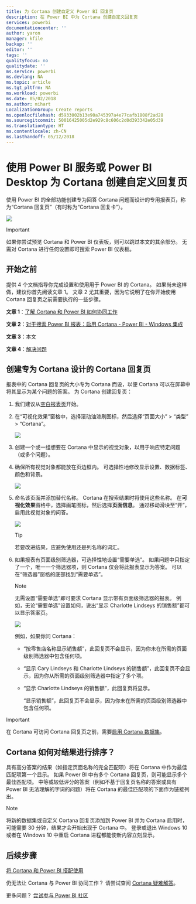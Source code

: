 ```yaml
---
title: 为 Cortana 创建自定义 Power BI 回复页
description: 在 Power BI 中为 Cortana 创建自定义回复页
services: powerbi
documentationcenter: ''
author: yaron
manager: kfile
backup: ''
editor: ''
tags: ''
qualityfocus: no
qualitydate: ''
ms.service: powerbi
ms.devlang: NA
ms.topic: article
ms.tgt_pltfrm: NA
ms.workload: powerbi
ms.date: 05/02/2018
ms.author: mihart
LocalizationGroup: Create reports
ms.openlocfilehash: d5933002b13e90a745397a4e77cafb1808f2ad28
ms.sourcegitcommit: 50016425005d2e929c8c606c2d0d393342e05d39
ms.translationtype: HT
ms.contentlocale: zh-CN
ms.lasthandoff: 05/12/2018
---
```

# <a name="use-power-bi-service-or-power-bi-desktop-to-create-a-custom-answer-page-for-cortana"></a>使用 Power BI 服务或 Power BI Desktop 为 Cortana 创建自定义回复页
使用 Power BI 的全部功能创建专为回答 Cortana 问题而设计的专用报表页，称为“Cortana 回复页”（有时称为“Cortana 回复卡”）。

![](media/service-cortana-answer-cards/power-bi-cortana.png)

> [!IMPORTANT]
> 如果你尝试预览 Cortana 和 Power BI 仪表板，则可以跳过本文的其余部分。 无需对 Cortana 进行任何设置即可搜索 Power BI 仪表板。
> 
> 

## <a name="before-you-begin"></a>开始之前
提供 4 个文档指导你完成设置和使用用于 Power BI 的 Cortana。 如果尚未这样做，建议你首先阅读文章 1。 文章 2 尤其重要，因为它说明了在你开始使用 Cortana 回复页之前需要执行的一些步骤。

**文章 1**：[了解 Cortana 和 Power BI 如何协同工作](service-cortana-intro.md)

**文章 2**：[对于搜索 Power BI 报表：启用 Cortana - Power BI - Windows 集成](service-cortana-enable.md)

**文章 3**：本文

**文章 4**：[解决问题](service-cortana-troubleshoot.md)

## <a name="create-a-cortana-answer-page-designed-specifically-for-cortana"></a>创建专为 Cortana 设计的 Cortana 回复页
报表中的 Cortana 回复页的大小专为 Cortana 而设，以便 Cortana 可以在屏幕中将其显示为某个问题的答案。 为 Cortana 创建回复页：

1. 我们建议从[空白报表页](power-bi-report-add-page.md)开始。
2. 在“可视化效果”窗格中，选择滚动油漆刷图标，然后选择“页面大小” > “类型” > “Cortana”。
   
    ![](media/service-cortana-answer-cards/pbi-cortana-page-size-new.png)
3. 创建一个或一组想要在 Cortana 中显示的视觉对象，以用于响应特定问题（或多个问题）。
4. 确保所有视觉对象都能放在页边框内。 可选择性地修改显示设置、数据标签、颜色和背景。  
   
    ![](media/service-cortana-answer-cards/pbi_cortana_modify-new.png)
5. 命名该页面并添加替代名称。 Cortana 在搜索结果时将使用这些名称。 在**可视化效果**窗格中，选择画笔图标，然后选择**页面信息**。 通过移动滑块至“开”，启用此视觉对象的问答。
   
    ![](media/service-cortana-answer-cards/pbi_cortana_names-newer.png)
   
   > [!TIP]
   > 若要改进结果，应避免使用还是列名称的词汇。
   > 
   > 
6. 如果报表有页面级别筛选器，可选择性地设置“需要单选”。 如果问题中只指定了一个，唯一一个筛选器项，则 Cortana 仅会将此报表显示为答案。 可以在“筛选器”窗格的底部找到“需要单选”。
   
   > [!NOTE]
   > 无需设置“需要单选”即可要求 Cortana 显示带有页面级筛选器的报表。 例如，无论“需要单选”设置如何，说出“显示 Charlotte Lindseys 的销售额”都可以显示答案页。
   > 
   > 
   
     ![](media/service-cortana-answer-cards/pbi-cortana-single-selection-new.png)
   
      例如，如果你问 Cortana：
   
   * “按零售店名称显示销售额”，此回复页不会显示，因为你未在所需的页面级别筛选器中包含任何项。
   * “显示 Cary Lindseys 和 Charlotte Lindseys 的销售额”，此回复页不会显示，因为你从所需的页面级别筛选器中指定了多个项。
   * “显示 Charlotte Lindseys 的销售额”，此回复页将显示。
     
     “显示销售额”，此回复页不会显示，因为你未在所需的页面级别筛选器中包含任何项。

> [!IMPORTANT]
> 在 Cortana 可访问 Cortana 回复页之前，需要[启用 Cortana 数据集](service-cortana-enable.md)。
> 
> 

## <a name="how-does-cortana-order-the-results"></a>Cortana 如何对结果进行排序？
具有高分答案的结果（如指定页面名称的完全匹配项）将在 Cortana 中作为最佳匹配项第一个显示。 如果 Power BI 中有多个 Cortana 回复页，则可能显示多个最佳匹配项。 中等或较低评分的答案（例如不基于回复页名称的答案或具有 Power BI 无法理解的字词的问题）将在 Cortana 的最佳匹配项的下面作为链接列出。

> [!NOTE]
> 将新的数据集或自定义 Cortana 回复页添加到 Power BI 并为 Cortana 启用时，可能需要 30 分钟，结果才会开始出现于 Cortana 中。 登录或退出 Windows 10 或者在 Windows 10 中重启 Cortana 进程都能使新内容立刻显示。
> 
> 

## <a name="next-steps"></a>后续步骤
[将 Cortana 和 Power BI 搭配使用](service-cortana-intro.md)

仍无法让 Cortana 与 Power BI 协同工作？  请尝试查阅 [Cortana 疑难解答](service-cortana-troubleshoot.md)。

更多问题？ [尝试参与 Power BI 社区](http://community.powerbi.com/)

